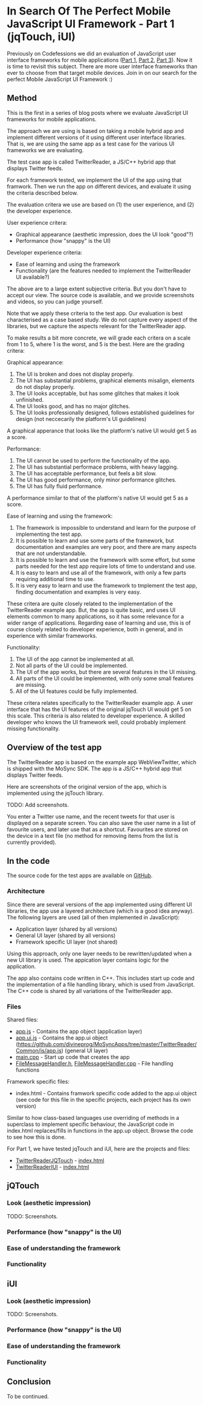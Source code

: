 # In Search Of The Perfect Mobile JavaScript UI Framework - Part 1 (jqTouch, iUI)

<!-- C:\md>perl Markdown.pl C:\MoSyncProjects\MoSyncApps\TwitterReader\Blogposts\TwitterReaderBlog1.md > C:\MoSyncProjects\MoSyncApps\TwitterReader\Blogposts\TwitterReaderBlog1.html -->

<!--
<style type="text/css">
p>img {
  width: 550px;
}
</style>
-->

Previously on Codefessions we did an evaluation of JavaScript user interface frameworks for mobile applications ([Part 1](http://www.codefessions.com/2012/04/mobile-javascript-frameworks-evaluation.html), [Part 2](http://www.codefessions.com/2012/04/which-mobile-javascript-framework-is.html), [Part 3](http://www.codefessions.com/2012/05/which-mobile-javascript-framework-is.html)). Now it is time to revisit this subject. There are more user interface frameworks than ever to choose from that target mobile devices. Join in on our search for the perfect Mobile JavaScript UI Framework :)

## Method

This is the first in a series of blog posts where we evaluate JavaScript UI frameworks for mobile applications. 

The approach we are using is based on taking a mobile hybrid app and implement different versions of it using different user interface libraries. That is, we are using the same app as a test case for the various UI frameworks we are evaluating.

The test case app is called TwitterReader, a JS/C++ hybrid app that displays Twitter feeds.

For each framework tested, we implement the UI of the app using that framwork. Then we run the  app on different devices, and evaluate it using the criteria described below.

The evaluation critera we use are based on (1) the user experience, and (2) the developer experience.

User experience critera:

* Graphical appearance (aesthetic impression, does the UI look "good"?)
* Performance (how "snappy" is the UI)

Developer experience criteria:

* Ease of learning and using the framework
* Functionality (are the features needed to implement the TwitterReader UI available?)

The above are to a large extent subjective criteria. But you don't have to accept our view. The source code is available, and we provide screenshots and videos, so you can judge yourself.

Note that we apply these criteria to the test app. Our evaluation is best characterised as a case based study. We do not capture every aspect of the libraries, but we capture the aspects relevant for the TwitterReader app.

To make results a bit more concrete, we will grade each critera on a scale from 1 to 5, where 1 is the worst, and 5 is the best. Here are the grading critera:

Graphical appearance:

1. The UI is broken and does not display properly.
2. The UI has substantial problems, graphical elements misalign, elements do not display properly.
3. The UI looks acceptable, but has some glitches that makes it look unfinished.
4. The UI looks good, and has no major glitches.
5. The UI looks professionally designed, follows established guidelines for design (not neccecarily the platform's UI guidelines)

A graphical apperance that looks like the platform's native UI would get 5 as a score.

Performance:

1. The UI cannot be used to perform the functionality of the app.
2. The UI has substantial performace problems, with heavy lagging.
3. The UI has acceptable performance, but feels a bit slow.
4. The UI has good performance, only minor performance glitches.
5. The UI has fully fluid performance.

A performance similar to that of the platform's native UI would get 5 as a score.

Ease of learning and using the framework:

1. The framework is impossible to understand and learn for the purpose of implementing the test app.
2. It is possible to learn and use some parts of the framework, but documentation and examples are very poor, and there are many aspects that are not understandable.
3. It is possible to learn and use the framework with some effort, but some parts needed for the test app require lots of time to understand and use.
4. It is easy to learn and use all of the framework, with only a few parts requiring additional time to use.
5. It is very easy to learn and use the framework to tmplement the test app, finding documentation and examples is very easy.

These critera are quite closely related to the implementation of the TwitterReader example app. But, the app is quite basic, and uses UI elements common to many applications, so it has some relevance for a wider range of applications. Regarding ease of learning and use, this is of course closely related to developer experience, both in general, and in experience with similar frameworks.

Functionality:

1. The UI of the app cannot be implemented at all.
2. Not all parts of the UI could be implemented.
3. The UI of the app works, but there are several features in the UI missing.
4. All parts of the UI could be implemented, with only some small features are missing.
5. All of the UI features could be fully implemented.

These critera relates specifically to the TwitterReader example app. A user interface that has the UI features of the original jqTouch UI would get 5 on this scale. This criteria is also related to developer experience. A skilled developer who knows the UI framework well, could probably implement missing functionality.

## Overview of the test app

The TwitterReader app is based on the example app WebViewTwitter, which is shipped with the MoSync SDK. The app is a JS/C++ hybrid app that displays Twitter feeds.

Here are screenshots of the original version of the app, which is implemented using the jqTouch library.

TODO: Add screenshots.

You enter a Twitter use name, and the recent tweets for that user is displayed on a separate screen. You can also save the user name in a list of favourite users, and later use that as a shortcut. Favourites are stored on the device in a text file (no method for removing items from the list is currently provided).

## In the code

The source code for the test apps are available on [GitHub](https://github.com/divineprog/MoSyncApps/tree/master/TwitterReader).

### Architecture

Since there are several versions of the app implemented using different UI libraries, the app use a layered architecture (which is a good idea anyway). The following layers are used (all of then implemented in JavaScript):

* Application layer (shared by all versions)
* General UI layer (shared by all versions)
* Framework specific UI layer (not shared)

Using this approach, only one layer needs to be rewritten/updated when a new UI library is used. The appication layer contains logic for the application.

The app also contains code written in C++. This includes start up code and the implementation of a file handling library, which is used from JavaScript. The C++ code is shared by all variations of the TwitterReader app.

### Files

Shared files:

* [app.js](https://github.com/divineprog/MoSyncApps/tree/master/TwitterReader/Common/js/app.js) - Contains the app object (application layer)
* [app.ui.js](https://github.com/divineprog/MoSyncApps/tree/master/TwitterReader/Common/js/app.ui.js) - Contains the app.ui object (https://github.com/divineprog/MoSyncApps/tree/master/TwitterReader/Common/js/app.js) (general UI layer)
* [main.cpp](https://github.com/divineprog/MoSyncApps/tree/master/TwitterReader/Common/cpp/main.cpp) - Start up code that creates the app
* [FileMessageHandler.h](https://github.com/divineprog/MoSyncApps/tree/master/TwitterReader/Common/cpp/FileMessageHandler.h), [FileMessageHandler.cpp](https://github.com/divineprog/MoSyncApps/tree/master/TwitterReader/Common/cpp/FileMessageHandler.cpp) - File handling functions

Framework specific files:

* index.html - Contains framwork specific code added to the app.ui object (see code for this file in the specific projects, each project has its own version)

Similar to how class-based languages use overriding of methods in a superclass to implement specific behaviour, the JavaScript code in index.html replaces/fills in functions in the app.up object. Browse the code to see how this is done.

For Part 1, we have tested jqTouch and iUI, here are the projects and files:

* [TwitterReaderJQTouch](https://github.com/divineprog/MoSyncApps/tree/master/TwitterReader/TwitterReaderJQTouch) - [index.html](https://github.com/divineprog/MoSyncApps/tree/master/TwitterReader/TwitterReaderJQTouch/LocalFiles/index.html)
* [TwitterReaderIUI](https://github.com/divineprog/MoSyncApps/tree/master/TwitterReader/TwitterReaderIUI) - [index.html](https://github.com/divineprog/MoSyncApps/tree/master/TwitterReader/TwitterReaderIUI/LocalFiles/index.html)

## jQTouch


### Look (aesthetic impression)

TODO: Screenshots.

### Performance (how "snappy" is the UI)

### Ease of understanding the framework

### Functionality

## iUI

### Look (aesthetic impression)

TODO: Screenshots.

### Performance (how "snappy" is the UI)

### Ease of understanding the framework

### Functionality

## Conclusion

To be continued.
